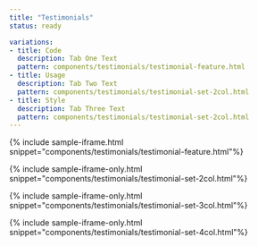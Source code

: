 ```yaml
---
title: "Testimonials"
status: ready

variations:
- title: Code
  description: Tab One Text
  pattern: components/testimonials/testimonial-feature.html
- title: Usage
  description: Tab Two Text
  pattern: components/testimonials/testimonial-set-2col.html
- title: Style
  description: Tab Three Text
  pattern: components/testimonials/testimonial-set-2col.html
---
```


{% include sample-iframe.html snippet="components/testimonials/testimonial-feature.html"%}

{% include sample-iframe-only.html snippet="components/testimonials/testimonial-set-2col.html"%}

{% include sample-iframe-only.html snippet="components/testimonials/testimonial-set-3col.html"%}

{% include sample-iframe-only.html snippet="components/testimonials/testimonial-set-4col.html"%}
